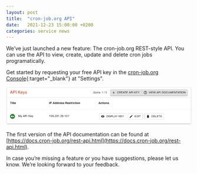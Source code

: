```yaml
---
layout: post
title:  "cron-job.org API"
date:   2021-12-23 15:00:00 +0200
categories: service news
---
```

We’ve just launched a new feature: The cron-job.org REST-style API. You can use the API to view, create, update and delete cron jobs programatically.

Get started by requesting your free API key in the [cron-job.org Console](https://console.cron-job.org){:target="_blank"} at "Settings".

![API key manager in the cron-job.org Console](/assets/2021/12/api-ui.png)

The first version of the API documentation can be found at [https://docs.cron-job.org/rest-api.html](https://docs.cron-job.org/rest-api.html).

In case you’re missing a feature or you have suggestions, please let us know. We’re looking forward to your feedback.